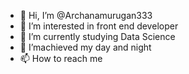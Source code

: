 - 👋 Hi, I’m @Archanamurugan333
- 👀 I’m interested in front end developer
- 🌱 I’m currently studying Data Science 
- 💞️ I’machieved my day and night 
- 📫 How to reach me 

<!---
Archanamurugan333/Archanamurugan333 is a ✨ special ✨ repository because its `README.md` (this file) appears on your GitHub profile.
You can click the Preview link to take a look at your changes.
--->
